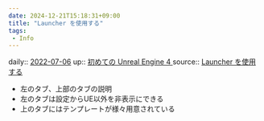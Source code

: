 ```yaml
---
date: 2024-12-21T15:18:31+09:00
title: "Launcher を使用する"
tags:
 - Info
---
```


daily:: [2022-07-06](Daily_Note/2022-07-06.md)
up:: [初めての Unreal Engine 4 ](Project/初めての%20Unreal%20Engine%204%20.md)
source:: [Launcher を使用する](https://learn.unrealengine.com/course/3763910/module/7290310?moduletoken=UHxxnDLPW8QgMFn40FM0B~szx79yVK2grdQ38BXMbIqFbLwDtog6nNmnY5Q5hAic&LPId=119038)

- 左のタブ、上部のタブの説明
- 左のタブは設定からUE以外を非表示にできる
- 上のタブにはテンプレートが様々用意されている